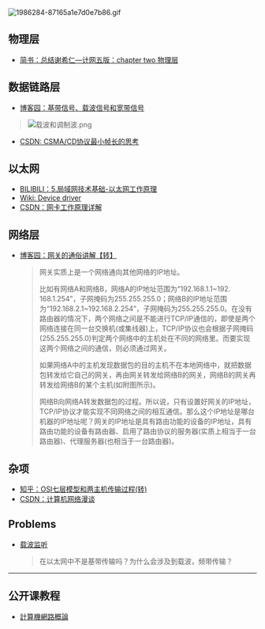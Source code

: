

<img src="https://i.loli.net/2018/06/04/5b1560294894d.gif" alt="1986284-87165a1e7d0e7b86.gif" title="1986284-87165a1e7d0e7b86.gif" />

## 物理层

- [简书：总结谢希仁—计网五版：chapter two 物理层](https://www.jianshu.com/p/882458988e82)

## 数据链路层

- [博客园：基带信号、载波信号和宽带信号](http://www.cnblogs.com/rainbow70626/p/4937573.html)

> <img src="https://i.loli.net/2018/05/31/5b0f83a23e75e.png" alt="载波和调制波.png" title="载波和调制波.png" />

- [CSDN: CSMA/CD协议最小帧长的思考](https://blog.csdn.net/u011240016/article/details/52719183)

## 以太网

- [BILIBILI：5.局域网技术基础-以太网工作原理](https://www.bilibili.com/video/av10417506?from=search&seid=12865389197846763011) <!--10：42-->
- [Wiki: Device driver](https://en.wikipedia.org/wiki/Device_driver)
- [CSDN：网卡工作原理详解](https://blog.csdn.net/tao546377318/article/details/51602298)

## 网络层

- [博客园：网关的通俗讲解【转】](https://www.cnblogs.com/scy251147/archive/2010/08/13/1799211.html)

  > 网关实质上是一个网络通向其他网络的IP地址。
  >
  > 比如有网络A和网络B，网络A的IP地址范围为“192.168.1.1~192. 168.1.254”，子网掩码为255.255.255.0；网络B的IP地址范围为“192.168.2.1~192.168.2.254”，子网掩码为255.255.255.0。在没有路由器的情况下，两个网络之间是不能进行TCP/IP通信的，即使是两个网络连接在同一台交换机(或集线器)上，TCP/IP协议也会根据子网掩码(255.255.255.0)判定两个网络中的主机处在不同的网络里。而要实现这两个网络之间的通信，则必须通过网关。
  >
  > 如果网络A中的主机发现数据包的目的主机不在本地网络中，就把数据包转发给它自己的网关，再由网关转发给网络B的网关，网络B的网关再转发给网络B的某个主机(如附图所示)。
  >
  > 网络B向网络A转发数据包的过程。所以说，只有设置好网关的IP地址，TCP/IP协议才能实现不同网络之间的相互通信。那么这个IP地址是哪台机器的IP地址呢？网关的IP地址是具有路由功能的设备的IP地址，具有路由功能的设备有路由器、启用了路由协议的服务器(实质上相当于一台路由器)、代理服务器(也相当于一台路由器)。 

## 杂项

- [知乎：OSI七层模型和两主机传输过程(转)](https://www.jianshu.com/p/d8dbe0798d4c) <!--很有趣的一个文章-->
- [CSDN：计算机网络漫谈](https://blog.csdn.net/yangbodong22011/article/details/72457089) <!--简略但是抓住要点，而且有趣-->

## Problems

- [载波监听](https://baike.baidu.com/item/%E8%BD%BD%E6%B3%A2%E7%9B%91%E5%90%AC)

  > 在以太网中不是基带传输吗？为什么会涉及到载波，频带传输？

------

## 公开课教程

- [計算機網路概論](http://ocw.nthu.edu.tw/ocw/index.php?page=course&cid=13&)
